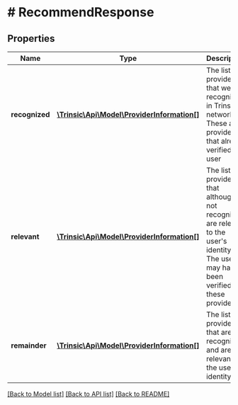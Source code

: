 # # RecommendResponse

## Properties

Name | Type | Description | Notes
------------ | ------------- | ------------- | -------------
**recognized** | [**\Trinsic\Api\Model\ProviderInformation[]**](ProviderInformation.md) | The list of providers that were recognized in Trinsic&#39;s network. These are providers that already verified this user |
**relevant** | [**\Trinsic\Api\Model\ProviderInformation[]**](ProviderInformation.md) | The list of providers that although not recognized, are relevant to the user&#39;s identity. The user may have been verified by these providers |
**remainder** | [**\Trinsic\Api\Model\ProviderInformation[]**](ProviderInformation.md) | The list of providers that are not recognized and are not relevant to the user&#39;s identity |

[[Back to Model list]](../../README.md#models) [[Back to API list]](../../README.md#endpoints) [[Back to README]](../../README.md)
